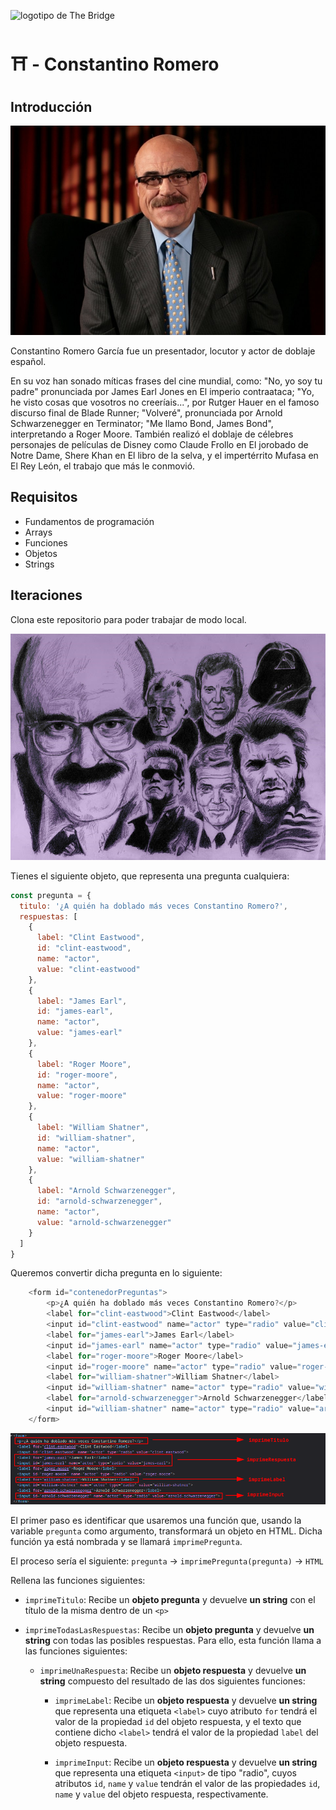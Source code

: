 ![logotipo de The Bridge](https://user-images.githubusercontent.com/27650532/77754601-e8365180-702b-11ea-8bed-5bc14a43f869.png "logotipo de The Bridge")

# :shinto_shrine: - Constantino Romero #

## Introducción ##

![](constantino.jpg)

Constantino Romero García fue un presentador, locutor y actor de doblaje español.

En su voz han sonado míticas frases del cine mundial, como: "No, yo soy tu padre" pronunciada por James Earl Jones en El imperio contraataca; "Yo, he visto cosas que vosotros no creeríais...", por Rutger Hauer en el famoso discurso final de Blade Runner; "Volveré", pronunciada por Arnold Schwarzenegger en Terminator; "Me llamo Bond, James Bond", interpretando a Roger Moore. También realizó el doblaje de célebres personajes de películas de Disney como Claude Frollo en El jorobado de Notre Dame, Shere Khan en El libro de la selva, y el impertérrito Mufasa en El Rey León, el trabajo que más le conmovió.

## Requisitos ##

- Fundamentos de programación
- Arrays
- Funciones
- Objetos
- Strings

## Iteraciones ##

Clona este repositorio para poder trabajar de modo local.

![](homenaje.jpg)

Tienes el siguiente objeto, que representa una pregunta cualquiera:

```javascript
const pregunta = {
  titulo: '¿A quién ha doblado más veces Constantino Romero?',
  respuestas: [
    {
      label: "Clint Eastwood",
      id: "clint-eastwood",
      name: "actor",
      value: "clint-eastwood"
    },
    {
      label: "James Earl",
      id: "james-earl",
      name: "actor",
      value: "james-earl"
    },
    {
      label: "Roger Moore",
      id: "roger-moore",
      name: "actor",
      value: "roger-moore"
    },
    {
      label: "William Shatner",
      id: "william-shatner",
      name: "actor",
      value: "william-shatner"
    },
    {
      label: "Arnold Schwarzenegger",
      id: "arnold-schwarzenegger",
      name: "actor",
      value: "arnold-schwarzenegger"
    }
  ]
}
```

Queremos convertir dicha pregunta en lo siguiente:

```javascript
    <form id="contenedorPreguntas">
        <p>¿A quién ha doblado más veces Constantino Romero?</p>
        <label for="clint-eastwood">Clint Eastwood</label>
        <input id="clint-eastwood" name="actor" type="radio" value="clint-eastwood">
        <label for="james-earl">James Earl</label>
        <input id="james-earl" name="actor" type="radio" value="james-earl">
        <label for="roger-moore">Roger Moore</label>
        <input id="roger-moore" name="actor" type="radio" value="roger-moore">
        <label for="william-shatner">William Shatner</label>
        <input id="william-shatner" name="actor" type="radio" value="william-shatner">
        <label for="arnold-schwarzenegger">Arnold Schwarzenegger</label>
        <input id="william-shatner" name="actor" type="radio" value="arnold-schwarzenegger">
    </form>
```

![](funciones.png)

El primer paso es identificar que usaremos una función que, usando la variable `pregunta` como argumento, transformará un objeto en HTML. Dicha función ya está nombrada y se llamará `imprimePregunta`.

El proceso sería el siguiente: `pregunta` -> `imprimePregunta(pregunta)` -> `HTML`

Rellena las funciones siguientes:

- `imprimeTitulo`: Recibe un **objeto pregunta** y devuelve **un string** con el título de la misma dentro de un `<p>`

- `imprimeTodasLasRespuestas`: Recibe un **objeto pregunta** y devuelve **un string** con todas las posibles respuestas. Para ello, esta función llama a las funciones siguientes:

  - `imprimeUnaRespuesta`: Recibe un **objeto respuesta** y devuelve **un string** compuesto del resultado de las dos siguientes funciones:

    - `imprimeLabel`: Recibe un **objeto respuesta** y devuelve **un string** que representa una etiqueta `<label>` cuyo atributo `for` tendrá el valor de la propiedad `id` del objeto respuesta, y el texto que contiene dicho `<label>` tendrá el valor de la propiedad `label` del objeto respuesta.

    - `imprimeInput`: Recibe un **objeto respuesta** y devuelve **un string** que representa una etiqueta `<input>` de tipo "radio", cuyos atributos `id`, `name` y `value` tendrán el valor de las propiedades `id`, `name` y `value` del objeto respuesta, respectivamente.
